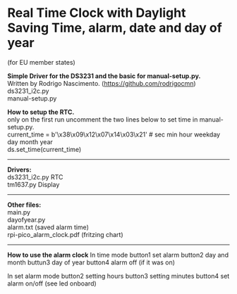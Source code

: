 # Real Time Clock with Daylight Saving Time, alarm, date and day of year  #
(for EU member states) 

**Simple Driver for the DS3231 and the basic for manual-setup.py.**      
Written by Rodrigo Nascimento. (https://github.com/rodrigocmn)   
ds3231_i2c.py   
manual-setup.py

**How to setup the RTC.**     
only on the first run uncomment the two lines below to set time in manual-setup.py.  
current_time = b'\x38\x09\x12\x07\x14\x03\x21' # sec min hour weekday day month year   
ds.set_time(current_time)

-------------------------------------------------------------------------------------
**Drivers:**  
ds3231_i2c.py RTC  
tm1637.py     Display  

-------------------------------------------------------------------------------------
**Other files:**   
main.py    
dayofyear.py    
alarm.txt (saved alarm time)   
rpi-pico_alarm_clock.pdf (fritzing chart)   
    
-------------------------------------------------------------------------------------
**How to use the alarm clock**
In time mode
button1 set alarm
button2 day and month
buttun3 day of year
button4 alarm off (if it was on)


In set alarm mode
button2 setting hours
button3 setting minutes
button4 set alarm on/off (see led onboard)



